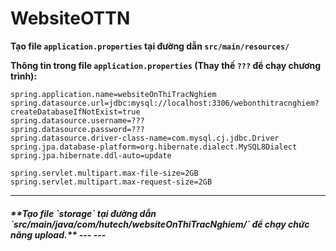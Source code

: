 # WebsiteOTTN
**Tạo file `application.properties` tại đường dẫn `src/main/resources/`**

<b>Thông tin trong file `application.properties` (Thay thế `???` để chạy chương trình):</b>
```text
spring.application.name=websiteOnThiTracNghiem
spring.datasource.url=jdbc:mysql://localhost:3306/webonthitracnghiem?createDatabaseIfNotExist=true
spring.datasource.username=???
spring.datasource.password=???
spring.datasource.driver-class-name=com.mysql.cj.jdbc.Driver
spring.jpa.database-platform=org.hibernate.dialect.MySQL8Dialect
spring.jpa.hibernate.ddl-auto=update

spring.servlet.multipart.max-file-size=2GB
spring.servlet.multipart.max-request-size=2GB
```
---
<h5>**Tạo file `storage` tại đường dẫn `src/main/java/com/hutech/websiteOnThiTracNghiem/` để chạy chức năng upload.**
---
---
